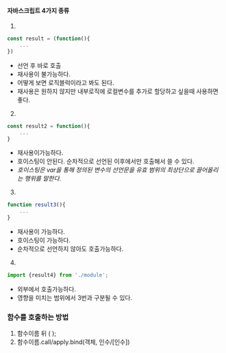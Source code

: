 #### 자바스크립트 4가지 종류
1.
~~~ javascript
const result = (function(){
    ...
})
~~~
- 선언 후 바로 호출
- 재사용이 불가능하다.
- 어떻게 보면 로직블럭이라고 봐도 된다.
- 재사용은 원하지 않지만 내부로직에 로컬변수를 추가로 할당하고 싶을때 사용하면 좋다.

2.
~~~ javascript
const result2 = function(){
    ...
}
~~~
- 재사용이가능하다.
- 호이스팅이 안된다. 순차적으로 선언된 이후에서만 호출해서 쓸 수 있다.
- *호이스팅은 var을 통해 정의된 변수의 선언문을 유효 범위의 최상단으로 끌어올리는 행위를 말한다.*

3.
~~~ javascript
function result3(){
    ...
} 
~~~
- 재사용이 가능하다.
- 호이스팅이 가능하다.
- 순차적으로 선언하지 않아도 호출가능하다.

4.
~~~ javascript
import {result4} from './module';
~~~

- 외부에서 호출가능하다.
- 영향을 미치는 범위에서 3번과 구분될 수 있다.


### 함수를 호출하는 방법
1. 함수이름 뒤 ( );
2. 함수이름.call/apply.bind(객체, 인수/[인수])